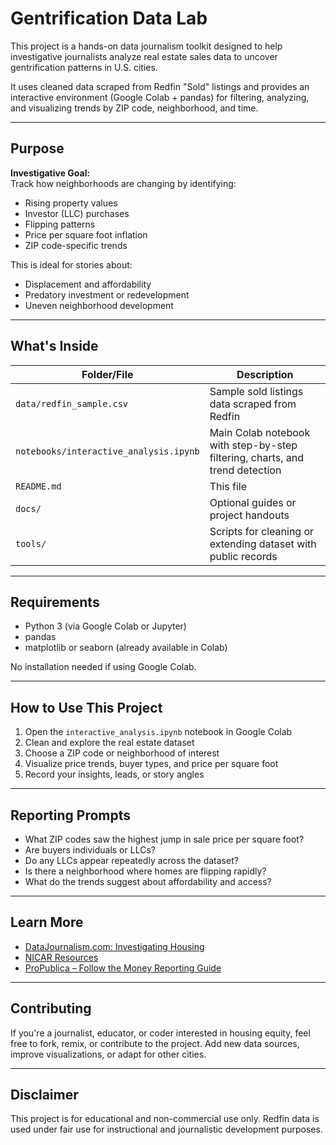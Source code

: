 
# Gentrification Data Lab

This project is a hands-on data journalism toolkit designed to help investigative journalists analyze real estate sales data to uncover gentrification patterns in U.S. cities.

It uses cleaned data scraped from Redfin "Sold" listings and provides an interactive environment (Google Colab + pandas) for filtering, analyzing, and visualizing trends by ZIP code, neighborhood, and time.

---

## Purpose

**Investigative Goal:**  
Track how neighborhoods are changing by identifying:
- Rising property values
- Investor (LLC) purchases
- Flipping patterns
- Price per square foot inflation
- ZIP code-specific trends

This is ideal for stories about:
- Displacement and affordability
- Predatory investment or redevelopment
- Uneven neighborhood development

---

## What's Inside

| Folder/File | Description |
|-------------|-------------|
| `data/redfin_sample.csv` | Sample sold listings data scraped from Redfin |
| `notebooks/interactive_analysis.ipynb` | Main Colab notebook with step-by-step filtering, charts, and trend detection |
| `README.md` | This file |
| `docs/` | Optional guides or project handouts |
| `tools/` | Scripts for cleaning or extending dataset with public records |

---

## Requirements

- Python 3 (via Google Colab or Jupyter)
- pandas
- matplotlib or seaborn (already available in Colab)

No installation needed if using Google Colab.

---

## How to Use This Project

1. Open the `interactive_analysis.ipynb` notebook in Google Colab
2. Clean and explore the real estate dataset
3. Choose a ZIP code or neighborhood of interest
4. Visualize price trends, buyer types, and price per square foot
5. Record your insights, leads, or story angles

---

## Reporting Prompts

- What ZIP codes saw the highest jump in sale price per square foot?
- Are buyers individuals or LLCs?
- Do any LLCs appear repeatedly across the dataset?
- Is there a neighborhood where homes are flipping rapidly?
- What do the trends suggest about affordability and access?

---

## Learn More

- [DataJournalism.com: Investigating Housing](https://datajournalism.com/read/longreads/data-journalism-and-gentrification)
- [NICAR Resources](https://www.ire.org/training/nicar/)
- [ProPublica – Follow the Money Reporting Guide](https://www.propublica.org/datastore/dataset/follow-the-money-reporting-guide)

---

## Contributing

If you're a journalist, educator, or coder interested in housing equity, feel free to fork, remix, or contribute to the project. Add new data sources, improve visualizations, or adapt for other cities.

---

## Disclaimer

This project is for educational and non-commercial use only. Redfin data is used under fair use for instructional and journalistic development purposes.
